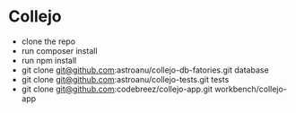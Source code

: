# Collejo

- clone the repo
- run composer install
- run npm install
- git clone git@github.com:astroanu/collejo-db-fatories.git database
- git clone git@github.com:astroanu/collejo-tests.git tests
- git clone git@github.com:codebreez/collejo-app.git workbench/collejo-app

 
